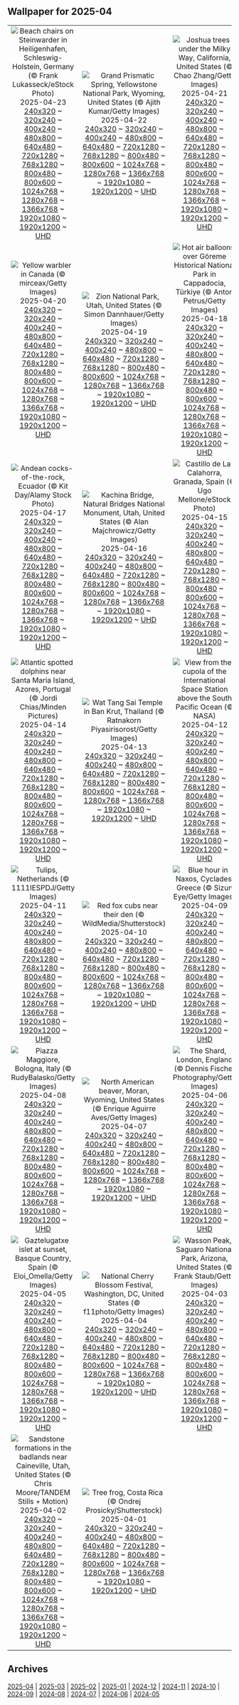 ## Wallpaper for 2025-04
|      |      |      |
| :----: | :----: | :----: |
|![Beach chairs on Steinwarder in Heiligenhafen, Schleswig-Holstein, Germany (© Frank Lukasseck/eStock Photo)](https://www.bing.com/th?id=OHR.BeachChairsSteinwarder_ROW3560286476_320x240.jpg)<br />2025-04-23<br />[240x320](https://www.bing.com/th?id=OHR.BeachChairsSteinwarder_ROW3560286476_240x320.jpg) ~ [320x240](https://www.bing.com/th?id=OHR.BeachChairsSteinwarder_ROW3560286476_320x240.jpg) ~ [400x240](https://www.bing.com/th?id=OHR.BeachChairsSteinwarder_ROW3560286476_400x240.jpg) ~ [480x800](https://www.bing.com/th?id=OHR.BeachChairsSteinwarder_ROW3560286476_480x800.jpg) ~ [640x480](https://www.bing.com/th?id=OHR.BeachChairsSteinwarder_ROW3560286476_640x480.jpg) ~ [720x1280](https://www.bing.com/th?id=OHR.BeachChairsSteinwarder_ROW3560286476_720x1280.jpg) ~ [768x1280](https://www.bing.com/th?id=OHR.BeachChairsSteinwarder_ROW3560286476_768x1280.jpg) ~ [800x480](https://www.bing.com/th?id=OHR.BeachChairsSteinwarder_ROW3560286476_800x480.jpg) ~ [800x600](https://www.bing.com/th?id=OHR.BeachChairsSteinwarder_ROW3560286476_800x600.jpg) ~ [1024x768](https://www.bing.com/th?id=OHR.BeachChairsSteinwarder_ROW3560286476_1024x768.jpg) ~ [1280x768](https://www.bing.com/th?id=OHR.BeachChairsSteinwarder_ROW3560286476_1280x768.jpg) ~ [1366x768](https://www.bing.com/th?id=OHR.BeachChairsSteinwarder_ROW3560286476_1366x768.jpg) ~ [1920x1080](https://www.bing.com/th?id=OHR.BeachChairsSteinwarder_ROW3560286476_1920x1080.jpg) ~ [1920x1200](https://www.bing.com/th?id=OHR.BeachChairsSteinwarder_ROW3560286476_1920x1200.jpg) ~ [UHD](https://www.bing.com/th?id=OHR.BeachChairsSteinwarder_ROW3560286476_UHD.jpg)|![Grand Prismatic Spring, Yellowstone National Park, Wyoming, United States (© Ajith Kumar/Getty Images)](https://www.bing.com/th?id=OHR.YellowstoneSpring_ROW3399107427_320x240.jpg)<br />2025-04-22<br />[240x320](https://www.bing.com/th?id=OHR.YellowstoneSpring_ROW3399107427_240x320.jpg) ~ [320x240](https://www.bing.com/th?id=OHR.YellowstoneSpring_ROW3399107427_320x240.jpg) ~ [400x240](https://www.bing.com/th?id=OHR.YellowstoneSpring_ROW3399107427_400x240.jpg) ~ [480x800](https://www.bing.com/th?id=OHR.YellowstoneSpring_ROW3399107427_480x800.jpg) ~ [640x480](https://www.bing.com/th?id=OHR.YellowstoneSpring_ROW3399107427_640x480.jpg) ~ [720x1280](https://www.bing.com/th?id=OHR.YellowstoneSpring_ROW3399107427_720x1280.jpg) ~ [768x1280](https://www.bing.com/th?id=OHR.YellowstoneSpring_ROW3399107427_768x1280.jpg) ~ [800x480](https://www.bing.com/th?id=OHR.YellowstoneSpring_ROW3399107427_800x480.jpg) ~ [800x600](https://www.bing.com/th?id=OHR.YellowstoneSpring_ROW3399107427_800x600.jpg) ~ [1024x768](https://www.bing.com/th?id=OHR.YellowstoneSpring_ROW3399107427_1024x768.jpg) ~ [1280x768](https://www.bing.com/th?id=OHR.YellowstoneSpring_ROW3399107427_1280x768.jpg) ~ [1366x768](https://www.bing.com/th?id=OHR.YellowstoneSpring_ROW3399107427_1366x768.jpg) ~ [1920x1080](https://www.bing.com/th?id=OHR.YellowstoneSpring_ROW3399107427_1920x1080.jpg) ~ [1920x1200](https://www.bing.com/th?id=OHR.YellowstoneSpring_ROW3399107427_1920x1200.jpg) ~ [UHD](https://www.bing.com/th?id=OHR.YellowstoneSpring_ROW3399107427_UHD.jpg)|![Joshua trees under the Milky Way, California, United States (© Chao Zhang/Getty Images)](https://www.bing.com/th?id=OHR.JoshuaStars_ROW3275604070_320x240.jpg)<br />2025-04-21<br />[240x320](https://www.bing.com/th?id=OHR.JoshuaStars_ROW3275604070_240x320.jpg) ~ [320x240](https://www.bing.com/th?id=OHR.JoshuaStars_ROW3275604070_320x240.jpg) ~ [400x240](https://www.bing.com/th?id=OHR.JoshuaStars_ROW3275604070_400x240.jpg) ~ [480x800](https://www.bing.com/th?id=OHR.JoshuaStars_ROW3275604070_480x800.jpg) ~ [640x480](https://www.bing.com/th?id=OHR.JoshuaStars_ROW3275604070_640x480.jpg) ~ [720x1280](https://www.bing.com/th?id=OHR.JoshuaStars_ROW3275604070_720x1280.jpg) ~ [768x1280](https://www.bing.com/th?id=OHR.JoshuaStars_ROW3275604070_768x1280.jpg) ~ [800x480](https://www.bing.com/th?id=OHR.JoshuaStars_ROW3275604070_800x480.jpg) ~ [800x600](https://www.bing.com/th?id=OHR.JoshuaStars_ROW3275604070_800x600.jpg) ~ [1024x768](https://www.bing.com/th?id=OHR.JoshuaStars_ROW3275604070_1024x768.jpg) ~ [1280x768](https://www.bing.com/th?id=OHR.JoshuaStars_ROW3275604070_1280x768.jpg) ~ [1366x768](https://www.bing.com/th?id=OHR.JoshuaStars_ROW3275604070_1366x768.jpg) ~ [1920x1080](https://www.bing.com/th?id=OHR.JoshuaStars_ROW3275604070_1920x1080.jpg) ~ [1920x1200](https://www.bing.com/th?id=OHR.JoshuaStars_ROW3275604070_1920x1200.jpg) ~ [UHD](https://www.bing.com/th?id=OHR.JoshuaStars_ROW3275604070_UHD.jpg)|
|![Yellow warbler in Canada (© mirceax/Getty Images)](https://www.bing.com/th?id=OHR.YellowWarbler_ROW3132425719_320x240.jpg)<br />2025-04-20<br />[240x320](https://www.bing.com/th?id=OHR.YellowWarbler_ROW3132425719_240x320.jpg) ~ [320x240](https://www.bing.com/th?id=OHR.YellowWarbler_ROW3132425719_320x240.jpg) ~ [400x240](https://www.bing.com/th?id=OHR.YellowWarbler_ROW3132425719_400x240.jpg) ~ [480x800](https://www.bing.com/th?id=OHR.YellowWarbler_ROW3132425719_480x800.jpg) ~ [640x480](https://www.bing.com/th?id=OHR.YellowWarbler_ROW3132425719_640x480.jpg) ~ [720x1280](https://www.bing.com/th?id=OHR.YellowWarbler_ROW3132425719_720x1280.jpg) ~ [768x1280](https://www.bing.com/th?id=OHR.YellowWarbler_ROW3132425719_768x1280.jpg) ~ [800x480](https://www.bing.com/th?id=OHR.YellowWarbler_ROW3132425719_800x480.jpg) ~ [800x600](https://www.bing.com/th?id=OHR.YellowWarbler_ROW3132425719_800x600.jpg) ~ [1024x768](https://www.bing.com/th?id=OHR.YellowWarbler_ROW3132425719_1024x768.jpg) ~ [1280x768](https://www.bing.com/th?id=OHR.YellowWarbler_ROW3132425719_1280x768.jpg) ~ [1366x768](https://www.bing.com/th?id=OHR.YellowWarbler_ROW3132425719_1366x768.jpg) ~ [1920x1080](https://www.bing.com/th?id=OHR.YellowWarbler_ROW3132425719_1920x1080.jpg) ~ [1920x1200](https://www.bing.com/th?id=OHR.YellowWarbler_ROW3132425719_1920x1200.jpg) ~ [UHD](https://www.bing.com/th?id=OHR.YellowWarbler_ROW3132425719_UHD.jpg)|![Zion National Park, Utah, United States (© Simon Dannhauer/Getty Images)](https://www.bing.com/th?id=OHR.ZionValley_ROW3043698822_320x240.jpg)<br />2025-04-19<br />[240x320](https://www.bing.com/th?id=OHR.ZionValley_ROW3043698822_240x320.jpg) ~ [320x240](https://www.bing.com/th?id=OHR.ZionValley_ROW3043698822_320x240.jpg) ~ [400x240](https://www.bing.com/th?id=OHR.ZionValley_ROW3043698822_400x240.jpg) ~ [480x800](https://www.bing.com/th?id=OHR.ZionValley_ROW3043698822_480x800.jpg) ~ [640x480](https://www.bing.com/th?id=OHR.ZionValley_ROW3043698822_640x480.jpg) ~ [720x1280](https://www.bing.com/th?id=OHR.ZionValley_ROW3043698822_720x1280.jpg) ~ [768x1280](https://www.bing.com/th?id=OHR.ZionValley_ROW3043698822_768x1280.jpg) ~ [800x480](https://www.bing.com/th?id=OHR.ZionValley_ROW3043698822_800x480.jpg) ~ [800x600](https://www.bing.com/th?id=OHR.ZionValley_ROW3043698822_800x600.jpg) ~ [1024x768](https://www.bing.com/th?id=OHR.ZionValley_ROW3043698822_1024x768.jpg) ~ [1280x768](https://www.bing.com/th?id=OHR.ZionValley_ROW3043698822_1280x768.jpg) ~ [1366x768](https://www.bing.com/th?id=OHR.ZionValley_ROW3043698822_1366x768.jpg) ~ [1920x1080](https://www.bing.com/th?id=OHR.ZionValley_ROW3043698822_1920x1080.jpg) ~ [1920x1200](https://www.bing.com/th?id=OHR.ZionValley_ROW3043698822_1920x1200.jpg) ~ [UHD](https://www.bing.com/th?id=OHR.ZionValley_ROW3043698822_UHD.jpg)|![Hot air balloons over Göreme Historical National Park in Cappadocia, Türkiye (© Anton Petrus/Getty Images)](https://www.bing.com/th?id=OHR.GoremeTurkey_ROW2743842644_320x240.jpg)<br />2025-04-18<br />[240x320](https://www.bing.com/th?id=OHR.GoremeTurkey_ROW2743842644_240x320.jpg) ~ [320x240](https://www.bing.com/th?id=OHR.GoremeTurkey_ROW2743842644_320x240.jpg) ~ [400x240](https://www.bing.com/th?id=OHR.GoremeTurkey_ROW2743842644_400x240.jpg) ~ [480x800](https://www.bing.com/th?id=OHR.GoremeTurkey_ROW2743842644_480x800.jpg) ~ [640x480](https://www.bing.com/th?id=OHR.GoremeTurkey_ROW2743842644_640x480.jpg) ~ [720x1280](https://www.bing.com/th?id=OHR.GoremeTurkey_ROW2743842644_720x1280.jpg) ~ [768x1280](https://www.bing.com/th?id=OHR.GoremeTurkey_ROW2743842644_768x1280.jpg) ~ [800x480](https://www.bing.com/th?id=OHR.GoremeTurkey_ROW2743842644_800x480.jpg) ~ [800x600](https://www.bing.com/th?id=OHR.GoremeTurkey_ROW2743842644_800x600.jpg) ~ [1024x768](https://www.bing.com/th?id=OHR.GoremeTurkey_ROW2743842644_1024x768.jpg) ~ [1280x768](https://www.bing.com/th?id=OHR.GoremeTurkey_ROW2743842644_1280x768.jpg) ~ [1366x768](https://www.bing.com/th?id=OHR.GoremeTurkey_ROW2743842644_1366x768.jpg) ~ [1920x1080](https://www.bing.com/th?id=OHR.GoremeTurkey_ROW2743842644_1920x1080.jpg) ~ [1920x1200](https://www.bing.com/th?id=OHR.GoremeTurkey_ROW2743842644_1920x1200.jpg) ~ [UHD](https://www.bing.com/th?id=OHR.GoremeTurkey_ROW2743842644_UHD.jpg)|
|![Andean cocks-of-the-rock, Ecuador (© Kit Day/Alamy Stock Photo)](https://www.bing.com/th?id=OHR.EcuadorBird_ROW9462385239_320x240.jpg)<br />2025-04-17<br />[240x320](https://www.bing.com/th?id=OHR.EcuadorBird_ROW9462385239_240x320.jpg) ~ [320x240](https://www.bing.com/th?id=OHR.EcuadorBird_ROW9462385239_320x240.jpg) ~ [400x240](https://www.bing.com/th?id=OHR.EcuadorBird_ROW9462385239_400x240.jpg) ~ [480x800](https://www.bing.com/th?id=OHR.EcuadorBird_ROW9462385239_480x800.jpg) ~ [640x480](https://www.bing.com/th?id=OHR.EcuadorBird_ROW9462385239_640x480.jpg) ~ [720x1280](https://www.bing.com/th?id=OHR.EcuadorBird_ROW9462385239_720x1280.jpg) ~ [768x1280](https://www.bing.com/th?id=OHR.EcuadorBird_ROW9462385239_768x1280.jpg) ~ [800x480](https://www.bing.com/th?id=OHR.EcuadorBird_ROW9462385239_800x480.jpg) ~ [800x600](https://www.bing.com/th?id=OHR.EcuadorBird_ROW9462385239_800x600.jpg) ~ [1024x768](https://www.bing.com/th?id=OHR.EcuadorBird_ROW9462385239_1024x768.jpg) ~ [1280x768](https://www.bing.com/th?id=OHR.EcuadorBird_ROW9462385239_1280x768.jpg) ~ [1366x768](https://www.bing.com/th?id=OHR.EcuadorBird_ROW9462385239_1366x768.jpg) ~ [1920x1080](https://www.bing.com/th?id=OHR.EcuadorBird_ROW9462385239_1920x1080.jpg) ~ [1920x1200](https://www.bing.com/th?id=OHR.EcuadorBird_ROW9462385239_1920x1200.jpg) ~ [UHD](https://www.bing.com/th?id=OHR.EcuadorBird_ROW9462385239_UHD.jpg)|![Kachina Bridge, Natural Bridges National Monument, Utah, United States (© Alan Majchrowicz/Getty Images)](https://www.bing.com/th?id=OHR.KachinaBridge_ROW9220690058_320x240.jpg)<br />2025-04-16<br />[240x320](https://www.bing.com/th?id=OHR.KachinaBridge_ROW9220690058_240x320.jpg) ~ [320x240](https://www.bing.com/th?id=OHR.KachinaBridge_ROW9220690058_320x240.jpg) ~ [400x240](https://www.bing.com/th?id=OHR.KachinaBridge_ROW9220690058_400x240.jpg) ~ [480x800](https://www.bing.com/th?id=OHR.KachinaBridge_ROW9220690058_480x800.jpg) ~ [640x480](https://www.bing.com/th?id=OHR.KachinaBridge_ROW9220690058_640x480.jpg) ~ [720x1280](https://www.bing.com/th?id=OHR.KachinaBridge_ROW9220690058_720x1280.jpg) ~ [768x1280](https://www.bing.com/th?id=OHR.KachinaBridge_ROW9220690058_768x1280.jpg) ~ [800x480](https://www.bing.com/th?id=OHR.KachinaBridge_ROW9220690058_800x480.jpg) ~ [800x600](https://www.bing.com/th?id=OHR.KachinaBridge_ROW9220690058_800x600.jpg) ~ [1024x768](https://www.bing.com/th?id=OHR.KachinaBridge_ROW9220690058_1024x768.jpg) ~ [1280x768](https://www.bing.com/th?id=OHR.KachinaBridge_ROW9220690058_1280x768.jpg) ~ [1366x768](https://www.bing.com/th?id=OHR.KachinaBridge_ROW9220690058_1366x768.jpg) ~ [1920x1080](https://www.bing.com/th?id=OHR.KachinaBridge_ROW9220690058_1920x1080.jpg) ~ [1920x1200](https://www.bing.com/th?id=OHR.KachinaBridge_ROW9220690058_1920x1200.jpg) ~ [UHD](https://www.bing.com/th?id=OHR.KachinaBridge_ROW9220690058_UHD.jpg)|![Castillo de La Calahorra, Granada, Spain (© Ugo Mellone/eStock Photo)](https://www.bing.com/th?id=OHR.CerezoEnFlor_ROW0960888815_320x240.jpg)<br />2025-04-15<br />[240x320](https://www.bing.com/th?id=OHR.CerezoEnFlor_ROW0960888815_240x320.jpg) ~ [320x240](https://www.bing.com/th?id=OHR.CerezoEnFlor_ROW0960888815_320x240.jpg) ~ [400x240](https://www.bing.com/th?id=OHR.CerezoEnFlor_ROW0960888815_400x240.jpg) ~ [480x800](https://www.bing.com/th?id=OHR.CerezoEnFlor_ROW0960888815_480x800.jpg) ~ [640x480](https://www.bing.com/th?id=OHR.CerezoEnFlor_ROW0960888815_640x480.jpg) ~ [720x1280](https://www.bing.com/th?id=OHR.CerezoEnFlor_ROW0960888815_720x1280.jpg) ~ [768x1280](https://www.bing.com/th?id=OHR.CerezoEnFlor_ROW0960888815_768x1280.jpg) ~ [800x480](https://www.bing.com/th?id=OHR.CerezoEnFlor_ROW0960888815_800x480.jpg) ~ [800x600](https://www.bing.com/th?id=OHR.CerezoEnFlor_ROW0960888815_800x600.jpg) ~ [1024x768](https://www.bing.com/th?id=OHR.CerezoEnFlor_ROW0960888815_1024x768.jpg) ~ [1280x768](https://www.bing.com/th?id=OHR.CerezoEnFlor_ROW0960888815_1280x768.jpg) ~ [1366x768](https://www.bing.com/th?id=OHR.CerezoEnFlor_ROW0960888815_1366x768.jpg) ~ [1920x1080](https://www.bing.com/th?id=OHR.CerezoEnFlor_ROW0960888815_1920x1080.jpg) ~ [1920x1200](https://www.bing.com/th?id=OHR.CerezoEnFlor_ROW0960888815_1920x1200.jpg) ~ [UHD](https://www.bing.com/th?id=OHR.CerezoEnFlor_ROW0960888815_UHD.jpg)|
|![Atlantic spotted dolphins near Santa Maria Island, Azores, Portugal (© Jordi Chias/Minden Pictures)](https://www.bing.com/th?id=OHR.SpottedDolphins_ROW9067273233_320x240.jpg)<br />2025-04-14<br />[240x320](https://www.bing.com/th?id=OHR.SpottedDolphins_ROW9067273233_240x320.jpg) ~ [320x240](https://www.bing.com/th?id=OHR.SpottedDolphins_ROW9067273233_320x240.jpg) ~ [400x240](https://www.bing.com/th?id=OHR.SpottedDolphins_ROW9067273233_400x240.jpg) ~ [480x800](https://www.bing.com/th?id=OHR.SpottedDolphins_ROW9067273233_480x800.jpg) ~ [640x480](https://www.bing.com/th?id=OHR.SpottedDolphins_ROW9067273233_640x480.jpg) ~ [720x1280](https://www.bing.com/th?id=OHR.SpottedDolphins_ROW9067273233_720x1280.jpg) ~ [768x1280](https://www.bing.com/th?id=OHR.SpottedDolphins_ROW9067273233_768x1280.jpg) ~ [800x480](https://www.bing.com/th?id=OHR.SpottedDolphins_ROW9067273233_800x480.jpg) ~ [800x600](https://www.bing.com/th?id=OHR.SpottedDolphins_ROW9067273233_800x600.jpg) ~ [1024x768](https://www.bing.com/th?id=OHR.SpottedDolphins_ROW9067273233_1024x768.jpg) ~ [1280x768](https://www.bing.com/th?id=OHR.SpottedDolphins_ROW9067273233_1280x768.jpg) ~ [1366x768](https://www.bing.com/th?id=OHR.SpottedDolphins_ROW9067273233_1366x768.jpg) ~ [1920x1080](https://www.bing.com/th?id=OHR.SpottedDolphins_ROW9067273233_1920x1080.jpg) ~ [1920x1200](https://www.bing.com/th?id=OHR.SpottedDolphins_ROW9067273233_1920x1200.jpg) ~ [UHD](https://www.bing.com/th?id=OHR.SpottedDolphins_ROW9067273233_UHD.jpg)|![Wat Tang Sai Temple in Ban Krut, Thailand (© Ratnakorn Piyasirisorost/Getty Images)](https://www.bing.com/th?id=OHR.ThailandPagodas_ROW8973626174_320x240.jpg)<br />2025-04-13<br />[240x320](https://www.bing.com/th?id=OHR.ThailandPagodas_ROW8973626174_240x320.jpg) ~ [320x240](https://www.bing.com/th?id=OHR.ThailandPagodas_ROW8973626174_320x240.jpg) ~ [400x240](https://www.bing.com/th?id=OHR.ThailandPagodas_ROW8973626174_400x240.jpg) ~ [480x800](https://www.bing.com/th?id=OHR.ThailandPagodas_ROW8973626174_480x800.jpg) ~ [640x480](https://www.bing.com/th?id=OHR.ThailandPagodas_ROW8973626174_640x480.jpg) ~ [720x1280](https://www.bing.com/th?id=OHR.ThailandPagodas_ROW8973626174_720x1280.jpg) ~ [768x1280](https://www.bing.com/th?id=OHR.ThailandPagodas_ROW8973626174_768x1280.jpg) ~ [800x480](https://www.bing.com/th?id=OHR.ThailandPagodas_ROW8973626174_800x480.jpg) ~ [800x600](https://www.bing.com/th?id=OHR.ThailandPagodas_ROW8973626174_800x600.jpg) ~ [1024x768](https://www.bing.com/th?id=OHR.ThailandPagodas_ROW8973626174_1024x768.jpg) ~ [1280x768](https://www.bing.com/th?id=OHR.ThailandPagodas_ROW8973626174_1280x768.jpg) ~ [1366x768](https://www.bing.com/th?id=OHR.ThailandPagodas_ROW8973626174_1366x768.jpg) ~ [1920x1080](https://www.bing.com/th?id=OHR.ThailandPagodas_ROW8973626174_1920x1080.jpg) ~ [1920x1200](https://www.bing.com/th?id=OHR.ThailandPagodas_ROW8973626174_1920x1200.jpg) ~ [UHD](https://www.bing.com/th?id=OHR.ThailandPagodas_ROW8973626174_UHD.jpg)|![View from the cupola of the International Space Station above the South Pacific Ocean (© NASA)](https://www.bing.com/th?id=OHR.SpaceFlight_ROW6824209935_320x240.jpg)<br />2025-04-12<br />[240x320](https://www.bing.com/th?id=OHR.SpaceFlight_ROW6824209935_240x320.jpg) ~ [320x240](https://www.bing.com/th?id=OHR.SpaceFlight_ROW6824209935_320x240.jpg) ~ [400x240](https://www.bing.com/th?id=OHR.SpaceFlight_ROW6824209935_400x240.jpg) ~ [480x800](https://www.bing.com/th?id=OHR.SpaceFlight_ROW6824209935_480x800.jpg) ~ [640x480](https://www.bing.com/th?id=OHR.SpaceFlight_ROW6824209935_640x480.jpg) ~ [720x1280](https://www.bing.com/th?id=OHR.SpaceFlight_ROW6824209935_720x1280.jpg) ~ [768x1280](https://www.bing.com/th?id=OHR.SpaceFlight_ROW6824209935_768x1280.jpg) ~ [800x480](https://www.bing.com/th?id=OHR.SpaceFlight_ROW6824209935_800x480.jpg) ~ [800x600](https://www.bing.com/th?id=OHR.SpaceFlight_ROW6824209935_800x600.jpg) ~ [1024x768](https://www.bing.com/th?id=OHR.SpaceFlight_ROW6824209935_1024x768.jpg) ~ [1280x768](https://www.bing.com/th?id=OHR.SpaceFlight_ROW6824209935_1280x768.jpg) ~ [1366x768](https://www.bing.com/th?id=OHR.SpaceFlight_ROW6824209935_1366x768.jpg) ~ [1920x1080](https://www.bing.com/th?id=OHR.SpaceFlight_ROW6824209935_1920x1080.jpg) ~ [1920x1200](https://www.bing.com/th?id=OHR.SpaceFlight_ROW6824209935_1920x1200.jpg) ~ [UHD](https://www.bing.com/th?id=OHR.SpaceFlight_ROW6824209935_UHD.jpg)|
|![Tulips, Netherlands (© 1111IESPDJ/Getty Images)](https://www.bing.com/th?id=OHR.TulipsWindmill_ROW8756634246_320x240.jpg)<br />2025-04-11<br />[240x320](https://www.bing.com/th?id=OHR.TulipsWindmill_ROW8756634246_240x320.jpg) ~ [320x240](https://www.bing.com/th?id=OHR.TulipsWindmill_ROW8756634246_320x240.jpg) ~ [400x240](https://www.bing.com/th?id=OHR.TulipsWindmill_ROW8756634246_400x240.jpg) ~ [480x800](https://www.bing.com/th?id=OHR.TulipsWindmill_ROW8756634246_480x800.jpg) ~ [640x480](https://www.bing.com/th?id=OHR.TulipsWindmill_ROW8756634246_640x480.jpg) ~ [720x1280](https://www.bing.com/th?id=OHR.TulipsWindmill_ROW8756634246_720x1280.jpg) ~ [768x1280](https://www.bing.com/th?id=OHR.TulipsWindmill_ROW8756634246_768x1280.jpg) ~ [800x480](https://www.bing.com/th?id=OHR.TulipsWindmill_ROW8756634246_800x480.jpg) ~ [800x600](https://www.bing.com/th?id=OHR.TulipsWindmill_ROW8756634246_800x600.jpg) ~ [1024x768](https://www.bing.com/th?id=OHR.TulipsWindmill_ROW8756634246_1024x768.jpg) ~ [1280x768](https://www.bing.com/th?id=OHR.TulipsWindmill_ROW8756634246_1280x768.jpg) ~ [1366x768](https://www.bing.com/th?id=OHR.TulipsWindmill_ROW8756634246_1366x768.jpg) ~ [1920x1080](https://www.bing.com/th?id=OHR.TulipsWindmill_ROW8756634246_1920x1080.jpg) ~ [1920x1200](https://www.bing.com/th?id=OHR.TulipsWindmill_ROW8756634246_1920x1200.jpg) ~ [UHD](https://www.bing.com/th?id=OHR.TulipsWindmill_ROW8756634246_UHD.jpg)|![Red fox cubs near their den (© WildMedia/Shutterstock)](https://www.bing.com/th?id=OHR.LittleFoxes_ROW8690620947_320x240.jpg)<br />2025-04-10<br />[240x320](https://www.bing.com/th?id=OHR.LittleFoxes_ROW8690620947_240x320.jpg) ~ [320x240](https://www.bing.com/th?id=OHR.LittleFoxes_ROW8690620947_320x240.jpg) ~ [400x240](https://www.bing.com/th?id=OHR.LittleFoxes_ROW8690620947_400x240.jpg) ~ [480x800](https://www.bing.com/th?id=OHR.LittleFoxes_ROW8690620947_480x800.jpg) ~ [640x480](https://www.bing.com/th?id=OHR.LittleFoxes_ROW8690620947_640x480.jpg) ~ [720x1280](https://www.bing.com/th?id=OHR.LittleFoxes_ROW8690620947_720x1280.jpg) ~ [768x1280](https://www.bing.com/th?id=OHR.LittleFoxes_ROW8690620947_768x1280.jpg) ~ [800x480](https://www.bing.com/th?id=OHR.LittleFoxes_ROW8690620947_800x480.jpg) ~ [800x600](https://www.bing.com/th?id=OHR.LittleFoxes_ROW8690620947_800x600.jpg) ~ [1024x768](https://www.bing.com/th?id=OHR.LittleFoxes_ROW8690620947_1024x768.jpg) ~ [1280x768](https://www.bing.com/th?id=OHR.LittleFoxes_ROW8690620947_1280x768.jpg) ~ [1366x768](https://www.bing.com/th?id=OHR.LittleFoxes_ROW8690620947_1366x768.jpg) ~ [1920x1080](https://www.bing.com/th?id=OHR.LittleFoxes_ROW8690620947_1920x1080.jpg) ~ [1920x1200](https://www.bing.com/th?id=OHR.LittleFoxes_ROW8690620947_1920x1200.jpg) ~ [UHD](https://www.bing.com/th?id=OHR.LittleFoxes_ROW8690620947_UHD.jpg)|![Blue hour in Naxos, Cyclades, Greece (© Sizun Eye/Getty Images)](https://www.bing.com/th?id=OHR.BlueNaxos_ROW8595405240_320x240.jpg)<br />2025-04-09<br />[240x320](https://www.bing.com/th?id=OHR.BlueNaxos_ROW8595405240_240x320.jpg) ~ [320x240](https://www.bing.com/th?id=OHR.BlueNaxos_ROW8595405240_320x240.jpg) ~ [400x240](https://www.bing.com/th?id=OHR.BlueNaxos_ROW8595405240_400x240.jpg) ~ [480x800](https://www.bing.com/th?id=OHR.BlueNaxos_ROW8595405240_480x800.jpg) ~ [640x480](https://www.bing.com/th?id=OHR.BlueNaxos_ROW8595405240_640x480.jpg) ~ [720x1280](https://www.bing.com/th?id=OHR.BlueNaxos_ROW8595405240_720x1280.jpg) ~ [768x1280](https://www.bing.com/th?id=OHR.BlueNaxos_ROW8595405240_768x1280.jpg) ~ [800x480](https://www.bing.com/th?id=OHR.BlueNaxos_ROW8595405240_800x480.jpg) ~ [800x600](https://www.bing.com/th?id=OHR.BlueNaxos_ROW8595405240_800x600.jpg) ~ [1024x768](https://www.bing.com/th?id=OHR.BlueNaxos_ROW8595405240_1024x768.jpg) ~ [1280x768](https://www.bing.com/th?id=OHR.BlueNaxos_ROW8595405240_1280x768.jpg) ~ [1366x768](https://www.bing.com/th?id=OHR.BlueNaxos_ROW8595405240_1366x768.jpg) ~ [1920x1080](https://www.bing.com/th?id=OHR.BlueNaxos_ROW8595405240_1920x1080.jpg) ~ [1920x1200](https://www.bing.com/th?id=OHR.BlueNaxos_ROW8595405240_1920x1200.jpg) ~ [UHD](https://www.bing.com/th?id=OHR.BlueNaxos_ROW8595405240_UHD.jpg)|
|![Piazza Maggiore, Bologna, Italy (© RudyBalasko/Getty Images)](https://www.bing.com/th?id=OHR.PiazzaBologna_ROW8498910662_320x240.jpg)<br />2025-04-08<br />[240x320](https://www.bing.com/th?id=OHR.PiazzaBologna_ROW8498910662_240x320.jpg) ~ [320x240](https://www.bing.com/th?id=OHR.PiazzaBologna_ROW8498910662_320x240.jpg) ~ [400x240](https://www.bing.com/th?id=OHR.PiazzaBologna_ROW8498910662_400x240.jpg) ~ [480x800](https://www.bing.com/th?id=OHR.PiazzaBologna_ROW8498910662_480x800.jpg) ~ [640x480](https://www.bing.com/th?id=OHR.PiazzaBologna_ROW8498910662_640x480.jpg) ~ [720x1280](https://www.bing.com/th?id=OHR.PiazzaBologna_ROW8498910662_720x1280.jpg) ~ [768x1280](https://www.bing.com/th?id=OHR.PiazzaBologna_ROW8498910662_768x1280.jpg) ~ [800x480](https://www.bing.com/th?id=OHR.PiazzaBologna_ROW8498910662_800x480.jpg) ~ [800x600](https://www.bing.com/th?id=OHR.PiazzaBologna_ROW8498910662_800x600.jpg) ~ [1024x768](https://www.bing.com/th?id=OHR.PiazzaBologna_ROW8498910662_1024x768.jpg) ~ [1280x768](https://www.bing.com/th?id=OHR.PiazzaBologna_ROW8498910662_1280x768.jpg) ~ [1366x768](https://www.bing.com/th?id=OHR.PiazzaBologna_ROW8498910662_1366x768.jpg) ~ [1920x1080](https://www.bing.com/th?id=OHR.PiazzaBologna_ROW8498910662_1920x1080.jpg) ~ [1920x1200](https://www.bing.com/th?id=OHR.PiazzaBologna_ROW8498910662_1920x1200.jpg) ~ [UHD](https://www.bing.com/th?id=OHR.PiazzaBologna_ROW8498910662_UHD.jpg)|![North American beaver, Moran, Wyoming, United States (© Enrique Aguirre Aves/Getty Images)](https://www.bing.com/th?id=OHR.BeaverDay_ROW8524885688_320x240.jpg)<br />2025-04-07<br />[240x320](https://www.bing.com/th?id=OHR.BeaverDay_ROW8524885688_240x320.jpg) ~ [320x240](https://www.bing.com/th?id=OHR.BeaverDay_ROW8524885688_320x240.jpg) ~ [400x240](https://www.bing.com/th?id=OHR.BeaverDay_ROW8524885688_400x240.jpg) ~ [480x800](https://www.bing.com/th?id=OHR.BeaverDay_ROW8524885688_480x800.jpg) ~ [640x480](https://www.bing.com/th?id=OHR.BeaverDay_ROW8524885688_640x480.jpg) ~ [720x1280](https://www.bing.com/th?id=OHR.BeaverDay_ROW8524885688_720x1280.jpg) ~ [768x1280](https://www.bing.com/th?id=OHR.BeaverDay_ROW8524885688_768x1280.jpg) ~ [800x480](https://www.bing.com/th?id=OHR.BeaverDay_ROW8524885688_800x480.jpg) ~ [800x600](https://www.bing.com/th?id=OHR.BeaverDay_ROW8524885688_800x600.jpg) ~ [1024x768](https://www.bing.com/th?id=OHR.BeaverDay_ROW8524885688_1024x768.jpg) ~ [1280x768](https://www.bing.com/th?id=OHR.BeaverDay_ROW8524885688_1280x768.jpg) ~ [1366x768](https://www.bing.com/th?id=OHR.BeaverDay_ROW8524885688_1366x768.jpg) ~ [1920x1080](https://www.bing.com/th?id=OHR.BeaverDay_ROW8524885688_1920x1080.jpg) ~ [1920x1200](https://www.bing.com/th?id=OHR.BeaverDay_ROW8524885688_1920x1200.jpg) ~ [UHD](https://www.bing.com/th?id=OHR.BeaverDay_ROW8524885688_UHD.jpg)|![The Shard, London, England (© Dennis Fischer Photography/Getty Images)](https://www.bing.com/th?id=OHR.ShardLondon2025_ROW8102821252_320x240.jpg)<br />2025-04-06<br />[240x320](https://www.bing.com/th?id=OHR.ShardLondon2025_ROW8102821252_240x320.jpg) ~ [320x240](https://www.bing.com/th?id=OHR.ShardLondon2025_ROW8102821252_320x240.jpg) ~ [400x240](https://www.bing.com/th?id=OHR.ShardLondon2025_ROW8102821252_400x240.jpg) ~ [480x800](https://www.bing.com/th?id=OHR.ShardLondon2025_ROW8102821252_480x800.jpg) ~ [640x480](https://www.bing.com/th?id=OHR.ShardLondon2025_ROW8102821252_640x480.jpg) ~ [720x1280](https://www.bing.com/th?id=OHR.ShardLondon2025_ROW8102821252_720x1280.jpg) ~ [768x1280](https://www.bing.com/th?id=OHR.ShardLondon2025_ROW8102821252_768x1280.jpg) ~ [800x480](https://www.bing.com/th?id=OHR.ShardLondon2025_ROW8102821252_800x480.jpg) ~ [800x600](https://www.bing.com/th?id=OHR.ShardLondon2025_ROW8102821252_800x600.jpg) ~ [1024x768](https://www.bing.com/th?id=OHR.ShardLondon2025_ROW8102821252_1024x768.jpg) ~ [1280x768](https://www.bing.com/th?id=OHR.ShardLondon2025_ROW8102821252_1280x768.jpg) ~ [1366x768](https://www.bing.com/th?id=OHR.ShardLondon2025_ROW8102821252_1366x768.jpg) ~ [1920x1080](https://www.bing.com/th?id=OHR.ShardLondon2025_ROW8102821252_1920x1080.jpg) ~ [1920x1200](https://www.bing.com/th?id=OHR.ShardLondon2025_ROW8102821252_1920x1200.jpg) ~ [UHD](https://www.bing.com/th?id=OHR.ShardLondon2025_ROW8102821252_UHD.jpg)|
|![Gaztelugatxe islet at sunset, Basque Country, Spain (© Eloi_Omella/Getty Images)](https://www.bing.com/th?id=OHR.GaztelugatxeSunset_ROW7944319082_320x240.jpg)<br />2025-04-05<br />[240x320](https://www.bing.com/th?id=OHR.GaztelugatxeSunset_ROW7944319082_240x320.jpg) ~ [320x240](https://www.bing.com/th?id=OHR.GaztelugatxeSunset_ROW7944319082_320x240.jpg) ~ [400x240](https://www.bing.com/th?id=OHR.GaztelugatxeSunset_ROW7944319082_400x240.jpg) ~ [480x800](https://www.bing.com/th?id=OHR.GaztelugatxeSunset_ROW7944319082_480x800.jpg) ~ [640x480](https://www.bing.com/th?id=OHR.GaztelugatxeSunset_ROW7944319082_640x480.jpg) ~ [720x1280](https://www.bing.com/th?id=OHR.GaztelugatxeSunset_ROW7944319082_720x1280.jpg) ~ [768x1280](https://www.bing.com/th?id=OHR.GaztelugatxeSunset_ROW7944319082_768x1280.jpg) ~ [800x480](https://www.bing.com/th?id=OHR.GaztelugatxeSunset_ROW7944319082_800x480.jpg) ~ [800x600](https://www.bing.com/th?id=OHR.GaztelugatxeSunset_ROW7944319082_800x600.jpg) ~ [1024x768](https://www.bing.com/th?id=OHR.GaztelugatxeSunset_ROW7944319082_1024x768.jpg) ~ [1280x768](https://www.bing.com/th?id=OHR.GaztelugatxeSunset_ROW7944319082_1280x768.jpg) ~ [1366x768](https://www.bing.com/th?id=OHR.GaztelugatxeSunset_ROW7944319082_1366x768.jpg) ~ [1920x1080](https://www.bing.com/th?id=OHR.GaztelugatxeSunset_ROW7944319082_1920x1080.jpg) ~ [1920x1200](https://www.bing.com/th?id=OHR.GaztelugatxeSunset_ROW7944319082_1920x1200.jpg) ~ [UHD](https://www.bing.com/th?id=OHR.GaztelugatxeSunset_ROW7944319082_UHD.jpg)|![National Cherry Blossom Festival, Washington, DC, United States (© f11photo/Getty Images)](https://www.bing.com/th?id=OHR.CherryBlossomDC_ROW7816114178_320x240.jpg)<br />2025-04-04<br />[240x320](https://www.bing.com/th?id=OHR.CherryBlossomDC_ROW7816114178_240x320.jpg) ~ [320x240](https://www.bing.com/th?id=OHR.CherryBlossomDC_ROW7816114178_320x240.jpg) ~ [400x240](https://www.bing.com/th?id=OHR.CherryBlossomDC_ROW7816114178_400x240.jpg) ~ [480x800](https://www.bing.com/th?id=OHR.CherryBlossomDC_ROW7816114178_480x800.jpg) ~ [640x480](https://www.bing.com/th?id=OHR.CherryBlossomDC_ROW7816114178_640x480.jpg) ~ [720x1280](https://www.bing.com/th?id=OHR.CherryBlossomDC_ROW7816114178_720x1280.jpg) ~ [768x1280](https://www.bing.com/th?id=OHR.CherryBlossomDC_ROW7816114178_768x1280.jpg) ~ [800x480](https://www.bing.com/th?id=OHR.CherryBlossomDC_ROW7816114178_800x480.jpg) ~ [800x600](https://www.bing.com/th?id=OHR.CherryBlossomDC_ROW7816114178_800x600.jpg) ~ [1024x768](https://www.bing.com/th?id=OHR.CherryBlossomDC_ROW7816114178_1024x768.jpg) ~ [1280x768](https://www.bing.com/th?id=OHR.CherryBlossomDC_ROW7816114178_1280x768.jpg) ~ [1366x768](https://www.bing.com/th?id=OHR.CherryBlossomDC_ROW7816114178_1366x768.jpg) ~ [1920x1080](https://www.bing.com/th?id=OHR.CherryBlossomDC_ROW7816114178_1920x1080.jpg) ~ [1920x1200](https://www.bing.com/th?id=OHR.CherryBlossomDC_ROW7816114178_1920x1200.jpg) ~ [UHD](https://www.bing.com/th?id=OHR.CherryBlossomDC_ROW7816114178_UHD.jpg)|![Wasson Peak, Saguaro National Park, Arizona, United States (© Frank Staub/Getty Images)](https://www.bing.com/th?id=OHR.SaguaroRainbow_ROW9425365513_320x240.jpg)<br />2025-04-03<br />[240x320](https://www.bing.com/th?id=OHR.SaguaroRainbow_ROW9425365513_240x320.jpg) ~ [320x240](https://www.bing.com/th?id=OHR.SaguaroRainbow_ROW9425365513_320x240.jpg) ~ [400x240](https://www.bing.com/th?id=OHR.SaguaroRainbow_ROW9425365513_400x240.jpg) ~ [480x800](https://www.bing.com/th?id=OHR.SaguaroRainbow_ROW9425365513_480x800.jpg) ~ [640x480](https://www.bing.com/th?id=OHR.SaguaroRainbow_ROW9425365513_640x480.jpg) ~ [720x1280](https://www.bing.com/th?id=OHR.SaguaroRainbow_ROW9425365513_720x1280.jpg) ~ [768x1280](https://www.bing.com/th?id=OHR.SaguaroRainbow_ROW9425365513_768x1280.jpg) ~ [800x480](https://www.bing.com/th?id=OHR.SaguaroRainbow_ROW9425365513_800x480.jpg) ~ [800x600](https://www.bing.com/th?id=OHR.SaguaroRainbow_ROW9425365513_800x600.jpg) ~ [1024x768](https://www.bing.com/th?id=OHR.SaguaroRainbow_ROW9425365513_1024x768.jpg) ~ [1280x768](https://www.bing.com/th?id=OHR.SaguaroRainbow_ROW9425365513_1280x768.jpg) ~ [1366x768](https://www.bing.com/th?id=OHR.SaguaroRainbow_ROW9425365513_1366x768.jpg) ~ [1920x1080](https://www.bing.com/th?id=OHR.SaguaroRainbow_ROW9425365513_1920x1080.jpg) ~ [1920x1200](https://www.bing.com/th?id=OHR.SaguaroRainbow_ROW9425365513_1920x1200.jpg) ~ [UHD](https://www.bing.com/th?id=OHR.SaguaroRainbow_ROW9425365513_UHD.jpg)|
|![Sandstone formations in the badlands near Caineville, Utah, United States (© Chris Moore/TANDEM Stills + Motion)](https://www.bing.com/th?id=OHR.UtahBadlands_ROW9309510819_320x240.jpg)<br />2025-04-02<br />[240x320](https://www.bing.com/th?id=OHR.UtahBadlands_ROW9309510819_240x320.jpg) ~ [320x240](https://www.bing.com/th?id=OHR.UtahBadlands_ROW9309510819_320x240.jpg) ~ [400x240](https://www.bing.com/th?id=OHR.UtahBadlands_ROW9309510819_400x240.jpg) ~ [480x800](https://www.bing.com/th?id=OHR.UtahBadlands_ROW9309510819_480x800.jpg) ~ [640x480](https://www.bing.com/th?id=OHR.UtahBadlands_ROW9309510819_640x480.jpg) ~ [720x1280](https://www.bing.com/th?id=OHR.UtahBadlands_ROW9309510819_720x1280.jpg) ~ [768x1280](https://www.bing.com/th?id=OHR.UtahBadlands_ROW9309510819_768x1280.jpg) ~ [800x480](https://www.bing.com/th?id=OHR.UtahBadlands_ROW9309510819_800x480.jpg) ~ [800x600](https://www.bing.com/th?id=OHR.UtahBadlands_ROW9309510819_800x600.jpg) ~ [1024x768](https://www.bing.com/th?id=OHR.UtahBadlands_ROW9309510819_1024x768.jpg) ~ [1280x768](https://www.bing.com/th?id=OHR.UtahBadlands_ROW9309510819_1280x768.jpg) ~ [1366x768](https://www.bing.com/th?id=OHR.UtahBadlands_ROW9309510819_1366x768.jpg) ~ [1920x1080](https://www.bing.com/th?id=OHR.UtahBadlands_ROW9309510819_1920x1080.jpg) ~ [1920x1200](https://www.bing.com/th?id=OHR.UtahBadlands_ROW9309510819_1920x1200.jpg) ~ [UHD](https://www.bing.com/th?id=OHR.UtahBadlands_ROW9309510819_UHD.jpg)|![Tree frog, Costa Rica (© Ondrej Prosicky/Shutterstock)](https://www.bing.com/th?id=OHR.TicanFrog_ROW9197524560_320x240.jpg)<br />2025-04-01<br />[240x320](https://www.bing.com/th?id=OHR.TicanFrog_ROW9197524560_240x320.jpg) ~ [320x240](https://www.bing.com/th?id=OHR.TicanFrog_ROW9197524560_320x240.jpg) ~ [400x240](https://www.bing.com/th?id=OHR.TicanFrog_ROW9197524560_400x240.jpg) ~ [480x800](https://www.bing.com/th?id=OHR.TicanFrog_ROW9197524560_480x800.jpg) ~ [640x480](https://www.bing.com/th?id=OHR.TicanFrog_ROW9197524560_640x480.jpg) ~ [720x1280](https://www.bing.com/th?id=OHR.TicanFrog_ROW9197524560_720x1280.jpg) ~ [768x1280](https://www.bing.com/th?id=OHR.TicanFrog_ROW9197524560_768x1280.jpg) ~ [800x480](https://www.bing.com/th?id=OHR.TicanFrog_ROW9197524560_800x480.jpg) ~ [800x600](https://www.bing.com/th?id=OHR.TicanFrog_ROW9197524560_800x600.jpg) ~ [1024x768](https://www.bing.com/th?id=OHR.TicanFrog_ROW9197524560_1024x768.jpg) ~ [1280x768](https://www.bing.com/th?id=OHR.TicanFrog_ROW9197524560_1280x768.jpg) ~ [1366x768](https://www.bing.com/th?id=OHR.TicanFrog_ROW9197524560_1366x768.jpg) ~ [1920x1080](https://www.bing.com/th?id=OHR.TicanFrog_ROW9197524560_1920x1080.jpg) ~ [1920x1200](https://www.bing.com/th?id=OHR.TicanFrog_ROW9197524560_1920x1200.jpg) ~ [UHD](https://www.bing.com/th?id=OHR.TicanFrog_ROW9197524560_UHD.jpg)|

## Archives
[2025-04](/archives/2025-04/) | [2025-03](/archives/2025-03/) | [2025-02](/archives/2025-02/) | [2025-01](/archives/2025-01/) | [2024-12](/archives/2024-12/) | [2024-11](/archives/2024-11/) | [2024-10](/archives/2024-10/) | [2024-09](/archives/2024-09/) | [2024-08](/archives/2024-08/) | [2024-07](/archives/2024-07/) | [2024-06](/archives/2024-06/) | [2024-05](/archives/2024-05/)